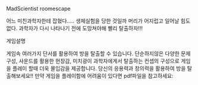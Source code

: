 MadScientist roomescape

어느 미친과학자한테 잡혔다..... 생체실험을 당한 것일까 머리가 어지럽고 일어날 힘도없다. 과학자가 다시 나타나기 전에 도망쳐야해 빨리 탈출하자!!!



게임설명

게임속 여러가지 단서를 활용하여 방을 탈출할 수 있습니다. 단순하지않은 다양한 문제구성, 사운드를 활용한 현장감, 미치광이 과학자에게서 탈출하는 컨셉의 구성으로 게임을 플레이 할때 더욱 몰입감을 제공합니다. 당신의 응용력과 창의력을 활용하여 방을 탈출해보세요!! 만약 게임을 플레이함에 어려움이 있다면 pdf파일을 참고하세요:  
